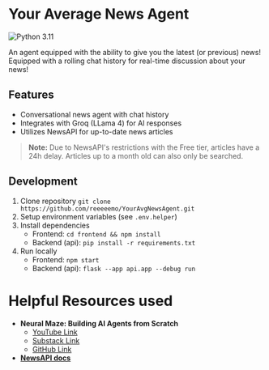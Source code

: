 # Your Average News Agent

![Python 3.11](https://img.shields.io/badge/python-3.11-blue.svg)

An agent equipped with the ability to give you the latest (or previous) news! Equipped with a rolling chat history for real-time discussion about your news!

## Features
- Conversational news agent with chat history
- Integrates with Groq (LLama 4) for AI responses
- Utilizes NewsAPI for up-to-date news articles

> **Note:** Due to NewsAPI's restrictions with the Free tier, articles have a 24h delay. Articles up to a month old can also only be searched.

## Development
1. Clone repository `git clone https://github.com/reeeeemo/YourAvgNewsAgent.git`
2. Setup environment variables (see `.env.helper`)
3. Install dependencies
    - Frontend: `cd frontend && npm install`
    - Backend (api): `pip install -r requirements.txt`
4. Run locally
    - Frontend: `npm start`
    - Backend (api): `flask --app api.app --debug run` 

# Helpful Resources used
- **Neural Maze: Building AI Agents from Scratch**
    - [YouTube Link](https://www.youtube.com/watch?v=1OLrT3dEzhA)
    - [Substack Link](https://theneuralmaze.substack.com/)
    - [GitHub Link](https://github.com/neural-maze/agentic-patterns-course)
- [**NewsAPI docs**](https://newsapi.org/docs/endpoints/everything#sources)

